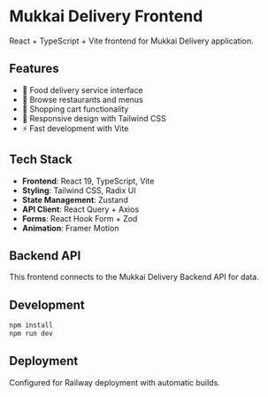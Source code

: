 # Mukkai Delivery Frontend

React + TypeScript + Vite frontend for Mukkai Delivery application.

## Features
- 🍕 Food delivery service interface
- 🏪 Browse restaurants and menus
- 🛒 Shopping cart functionality
- 📱 Responsive design with Tailwind CSS
- ⚡ Fast development with Vite

## Tech Stack
- **Frontend**: React 19, TypeScript, Vite
- **Styling**: Tailwind CSS, Radix UI
- **State Management**: Zustand
- **API Client**: React Query + Axios
- **Forms**: React Hook Form + Zod
- **Animation**: Framer Motion

## Backend API
This frontend connects to the Mukkai Delivery Backend API for data.

## Development
```bash
npm install
npm run dev
```

## Deployment
Configured for Railway deployment with automatic builds.
